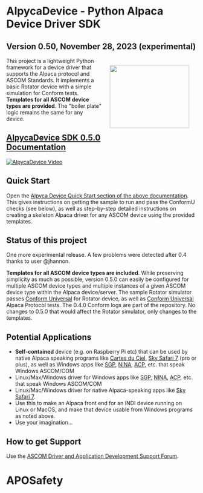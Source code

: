 # AlpycaDevice - Python Alpaca Device Driver SDK

## Version 0.50, November 28, 2023 (experimental)

<img align="right" width="210" height="166" hspace="20" vspace="20" src="https://ascom-standards.org/alpyca/readme-assets/AlpacaLogo210.png">

This project is a lightweight Python framework for a device
driver that supports the Alpaca protocol and ASCOM Standards. It implements
a basic Rotator device with a simple simulation for Conform tests.
**Templates for all ASCOM device types are provided**. The "boiler plate" logic
remains the same for any device.

## [AlpycaDevice SDK 0.5.0 Documentation](https://ascom-standards.org/alpycadevice/)

[![AlpycaDevice Video](https://raw.githubusercontent.com/BobDenny/AlpycaDevice/master/docs/source/vthumb.png)](https://www.youtube.com/watch?v=soGb0j4iOt4 "AlpycaDevice Video")

## Quick Start

Open the [Alpyca Device Quick Start section of the above
documentation](https://ascom-standards.org/alpycadevice/quickstart.html). This gives
instructions on getting the sample to run and pass the ConformU checks (see below),
as well as step-by-step detailed instructions on creating a skeleton Alpaca
driver for any ASCOM device using the provided templates.

## Status of this project

One more experimental release. A few problems were detected after 0.4 thanks
to user @jhannon.

**Templates for all ASCOM
device types are included**. While preserving simplicity
as much as possible, version 0.5.0 can easily be configured for multiple ASCOM
device types and multiple instances of a given ASCOM device type within the
Alpaca device/server. The sample Rotator simulator passes [Conform
Universal](https://github.com/ASCOMInitiative/ConformU#conform-universal) for
Rotator device, as well as [Conform
Universal](https://github.com/ASCOMInitiative/ConformU#conform-universal) Alpaca
Protocol tests. The 0.4.0 Conform logs are part of the repository. No changes
to 0.5.0 that would affect the Rotator simulator, only changes to the templates.

## Potential Applications

* **Self-contained** device (e.g. on Raspberry Pi etc) that can be used by native Alpaca
  speaking programs like [Cartes du Ciel](https://www.ap-i.net/skychart/en/start),
  [Sky Safari 7](https://skysafariastronomy.com/) (pro or plus),
  as well as Windows apps like
  [SGP](https://www.sequencegeneratorpro.com/),
  [NINA](https://nighttime-imaging.eu/),
  [ACP](https://acpx.dc3.com/), etc. that speak Windows ASCOM/COM
* Linux/Max/Windows driver for Windows apps like
  [SGP](https://www.sequencegeneratorpro.com/),
  [NINA](https://nighttime-imaging.eu/),
  [ACP](https://acpx.dc3.com/), etc. that
  speak Windows ASCOM/COM
* Linux/Mac/Windows driver for native Alpaca-speaking apps like
  [Sky Safari 7](https://skysafariastronomy.com/).
* Use this to make an Alpaca front end for an INDI device running on Linux or MacOS,
  and make that device usable from Windows programs as noted above.
* Use your imagination...

## How to get Support

Use the [ASCOM Driver and Application Development Support Forum](https://ascomtalk.groups.io/g/Developer).
# APOSafety
